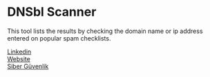 # DNSbl Scanner
This tool lists the results by checking the domain name or ip address entered on popular spam checklists.

<a href="https://www.linkedin.com/in/irfan-ko%C3%A7ak-5333bb60/">Linkedin</a></br>
<a href="https://sigmateknoloji.com.tr">Website</a> </br>
<a href="https://sigmateknoloji.com.tr/siber-guvenlik/">Siber Güvenlik</a> </br>
